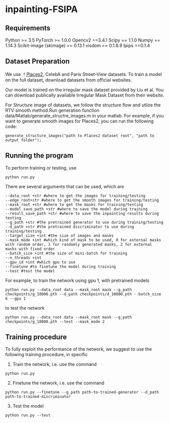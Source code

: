 # inpainting-FSIPA
## Requirements
Python >= 3.5
PyTorch >= 1.0.0
Opencv2 ==3.4.1
Scipy == 1.1.0
Numpy == 1.14.3
Scikit-image (skimage) == 0.13.1
visdom == 0.1.8.9
lpips ==0.1.4
## Dataset Preparation
We use ！[Places2](http://places2.csail.mit.edu/download.html), CelebA and Paris Street-View datasets. To train a model on the full dataset, download datasets from official websites.

Our model is trained on the irregular mask dataset provided by Liu et al. You can download publically available Irregular Mask Dataset from their website.

For Structure image of datasets, we follow the structure flow and utlize the RTV smooth method.Run generation function data/Matlab/generate_structre_images.m in your matlab. For example, if you want to generate smooth images for Places2, you can run the following code:
```
generate_structure_images("path to Places2 dataset root", "path to output folder");
```
## Running the program
To perform training or testing, use 
```
python run.py
```
There are several arguments that can be used, which are
```
--data_root +str #where to get the images for training/testing
--edge_root+str #where to get the smooth images for training/testing
--mask_root +str #where to get the masks for training/testing
--model_save_path +str #where to save the model during training
--result_save_path +str #where to save the inpainting results during testing
--g_path +str #the pretrained generator to use during training/testing
--d_path +str #the pretrained discriminator to use during training/testing
--target_size +int #the size of images and masks
--mask_mode +int #which kind of mask to be used, 0 for external masks with random order, 1 for randomly generated masks, 2 for external masks with fixed order
--batch_size +int #the size of mini-batch for training
--n_threads +int
--gpu_id +int #which gpu to use
--finetune #to finetune the model during training
--test #test the model
```
For example, to train the network using gpu 1, with pretrained models
```
python run.py --data_root data --mask_root mask --g_path checkpoints/g_10000.pth --d_path checkpoints/d_10000.pth --batch_size 6 --gpu 1
```
to test the network
```
python run.py --data_root data --mask_root mask --g_path checkpoints/g_10000.pth --test --mask_mode 2
```
## Training procedure
To fully exploit the performance of the network, we suggest to use the following training procedure, in specific
1. Train the network, i.e. use the command
```
python run.py
```
2. Finetune the network, i.e. use the command
```
python run.py --finetune --g_path path-to-trained-generator --d_path path-to-trained-discriminator
```
3. Test the model
```
python run.py --test
```
